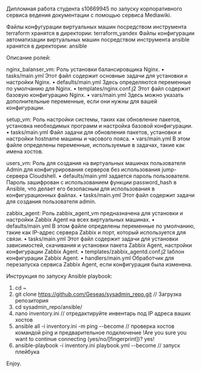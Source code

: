 Дипломная работа студента s10669945 по запуску корпоративного сервиса ведения документации с помощью сервиса Mediawiki.

Файлы конфугурации виртуальных машин посредством инструмента terraform хранятся в директории: terraform_yandex
Файлы конфигурации автоматизации виртуальных машин посредством инструмента ansible хранятся в директории: ansible

Описание ролей:

nginx_balanser_vm: Роль установки балансировщика Nginx.
• tasks/main.yml Этот файл содержит основные задачи для установки и настройки Nginx.
• defaults/main.yml Здесь определяются переменные по умолчанию для Nginx.
• templates/nginx.conf.j2 Этот файл содержит базовую конфигурацию Nginx.
• vars/main.yml Здесь можно указать дополнительные переменные, если они нужны для вашей конфигурации.

setup_vm: Роль настройки системы, таких как обновление пакетов, установка необходимых программ и настройка базовой конфигурации.
• tasks/main.yml Файл задачи для обновления пакетов, установки и настройки hostname машины и часового пояса.
• vars/main.yml В этом файле определены переменные, используемые в задачах, такие как имена хостов.

users_vm: Роль для создания на виртуальных машинах пользователя Admin для конфигурирования серверов без использования jump-сервера Cloudshell. 
• defaults/main.yml задается пароль пользователя. Пароль зашифрован с использованием функции password_hash в Ansible, что делает его безопасным для использования в конфигурационных файлах.
• tasks/main.yml Этот файл содержит задачи для создания пользователя admin.

zabbix_agent: Роль zabbix_agent_vm предназначена для установки и настройки Zabbix Agent на всех виртуальных машинах.
• defaults/main.yml В этом файле определены переменные по умолчанию, такие как IP-адрес сервера Zabbix и порт, который используется для связи.
• tasks/main.yml Этот файл содержит задачи для установки зависимостей, скачивания и установки пакета Zabbix Agent, настройки конфигурации Zabbix Agent.
• templates/zabbix_agentd.conf.j2 Iаблон конфигурации Zabbix Agent.
• handlers/main.yml Обработчик для перезапуска сервиса Zabbix Agent, если конфигурация была изменена.

Инструкция по запуску Ansible playbook: 
1. cd ~
2. git clone https://github.com/Geseas/sysadmin_repo.git // Загрузка репозитория
3. cd sysadmin_repo/ansible/
4. nano inventory.ini // отредактируйте инвентарь под IP адреса ваших хостов
5. ansible all -i inventory.ini -m ping --become // проверка хостов командой ping и предварительное подключение 
!Are you sure you want to continue connecting (yes/no/[fingerprint])? yes!
6. ansible-playbook -i inventory.ini playbook.yml --become // запуск плейбука

Enjoy.